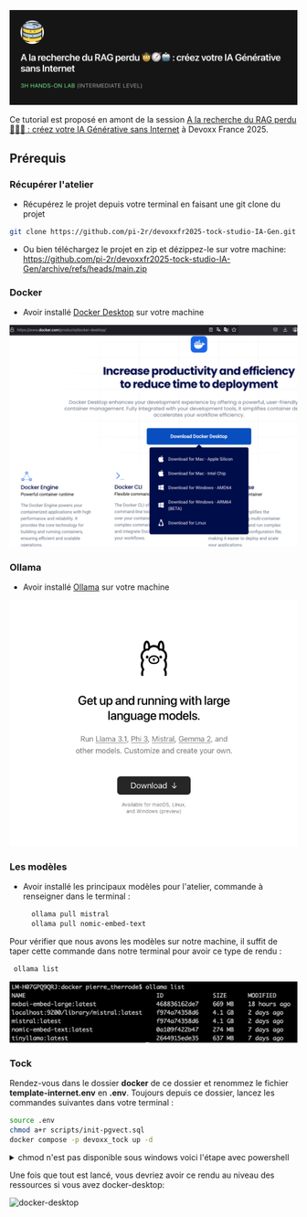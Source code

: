 [<img src="img/a-la-recherche-du-rag-perdu.png"  alt="A la recherche du RAG perdu 🤠🧭🤖 : créez votre IA Générative sans Internet">](https://www.devoxx.fr/agenda-2025/talk/?id=65062)

Ce tutorial est proposé en amont de la session [A la recherche du RAG perdu 🤠🧭🤖 : créez votre IA Générative sans Internet](https://www.devoxx.fr/agenda-2025/talk/?id=65062) à Devoxx France 2025.

## Prérequis

### Récupérer l'atelier
  - Récupérez le projet depuis votre terminal en faisant une git clone du projet
  ```bash
  git clone https://github.com/pi-2r/devoxxfr2025-tock-studio-IA-Gen.git
  ```
- Ou bien téléchargez le projet en zip et dézippez-le sur votre machine: https://github.com/pi-2r/devoxxfr2025-tock-studio-IA-Gen/archive/refs/heads/main.zip

### Docker
- Avoir installé [Docker Desktop](https://www.docker.com/products/docker-desktop/) sur votre machine
<img src="img/docker-desktop-install.png" alt="docker-desktop" >

### Ollama
- Avoir installé [Ollama](https://ollama.com/download) sur votre machine
<img src="img/ollama.png"  alt="ollama">


### Les modèles
- Avoir installé les principaux modèles pour l'atelier, commande à renseigner dans le terminal :
  ```bash
    ollama pull mistral
    ollama pull nomic-embed-text
  ```
Pour vérifier que nous avons les modèles sur notre machine, il suffit de taper cette commande dans notre terminal pour avoir ce type de rendu :

```bash
 ollama list
 ```

<img src="img/ ollama_list.png" alt="ollama list">


### Tock

Rendez-vous dans le dossier **docker** de ce dossier et renommez le fichier **template-internet.env** en **.env**.
Toujours depuis ce dossier, lancez les commandes suivantes dans votre terminal :

```bash
source .env
chmod a+r scripts/init-pgvect.sql
docker compose -p devoxx_tock up -d
```

<details>
  <summary>chmod n'est pas disponible sous windows voici l'étape avec powershell</summary>

    $file = "scripts\init-pgvect.sql"
    $acl = Get-Acl $file
    $accessRule = New-Object System.Security.AccessControl.FileSystemAccessRule("Everyone","Read","Allow")
    $acl.SetAccessRule($accessRule)
    $acl | Set-Acl $file
</details>

Une fois que tout est lancé, vous devriez avoir ce rendu au niveau des ressources si vous avez docker-desktop:

<img src="img/docker-desktop.png"  alt="docker-desktop">
